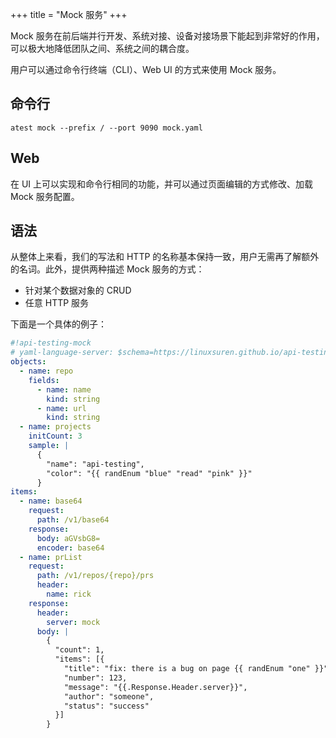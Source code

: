 +++
title = "Mock 服务"
+++

Mock 服务在前后端并行开发、系统对接、设备对接场景下能起到非常好的作用，可以极大地降低团队之间、系统之间的耦合度。

用户可以通过命令行终端（CLI）、Web UI 的方式来使用 Mock 服务。

## 命令行

```shell
atest mock --prefix / --port 9090 mock.yaml
```

## Web

在 UI 上可以实现和命令行相同的功能，并可以通过页面编辑的方式修改、加载 Mock 服务配置。

## 语法

从整体上来看，我们的写法和 HTTP 的名称基本保持一致，用户无需再了解额外的名词。此外，提供两种描述 Mock 服务的方式：

* 针对某个数据对象的 CRUD
* 任意 HTTP 服务

下面是一个具体的例子：

```yaml
#!api-testing-mock
# yaml-language-server: $schema=https://linuxsuren.github.io/api-testing/api-testing-mock-schema.json
objects:
  - name: repo
    fields:
      - name: name
        kind: string
      - name: url
        kind: string
  - name: projects
    initCount: 3
    sample: |
      {
        "name": "api-testing",
        "color": "{{ randEnum "blue" "read" "pink" }}"
      }
items:
  - name: base64
    request:
      path: /v1/base64
    response:
      body: aGVsbG8=
      encoder: base64
  - name: prList
    request:
      path: /v1/repos/{repo}/prs
      header:
        name: rick
    response:
      header:
        server: mock
      body: |
        {
          "count": 1,
          "items": [{
            "title": "fix: there is a bug on page {{ randEnum "one" }}",
            "number": 123,
            "message": "{{.Response.Header.server}}",
            "author": "someone",
            "status": "success"
          }]
        }
```

